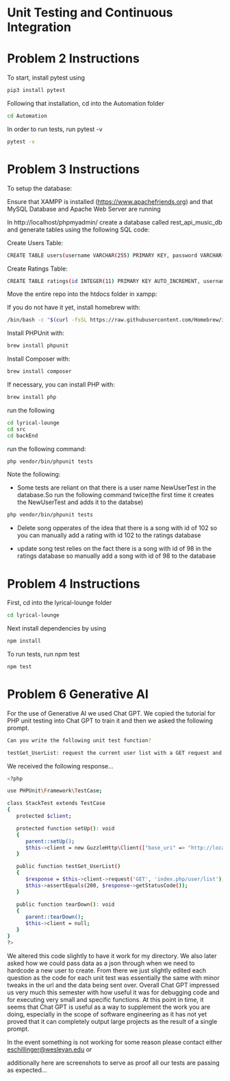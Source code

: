 # Unit Testing and Continuous Integration

# Problem 2 Instructions

To start, install pytest using

```bash
pip3 install pytest
```

Following that installation, cd into the Automation folder

```bash
cd Automation
```

In order to run tests, run pytest -v

```bash
pytest -v
```

# Problem 3 Instructions

To setup the database:

Ensure that XAMPP is installed (https://www.apachefriends.org) and that MySQL Database and Apache Web Server are running

In http://localhost/phpmyadmin/ create a database called rest_api_music_db and generate tables using the following SQL code:

Create Users Table:

```bash
CREATE TABLE users(username VARCHAR(255) PRIMARY KEY, password VARCHAR(255))
```

Create Ratings Table:

```bash
CREATE TABLE ratings(id INTEGER(11) PRIMARY KEY AUTO_INCREMENT, username VARCHAR(255), artist VARCHAR(255), song VARCHAR(100), rating INTEGER(1), FOREIGN KEY (username) REFERENCES users(username))
```

Move the entire repo into the htdocs folder in xampp:

If you do not have it yet, install homebrew with:

```bash
/bin/bash -c "$(curl -fsSL https://raw.githubusercontent.com/Homebrew/install/HEAD/install.sh)"
```

Install PHPUnit with:

```bash
brew install phpunit
```

Install Composer with:

```bash
brew install composer
```

If necessary, you can install PHP with:

```bash
brew install php
```

run the following

```bash
cd lyrical-lounge
cd src
cd backEnd
```

run the following command:

```bash
php vendor/bin/phpunit tests
```

Note the following:

- Some tests are reliant on that there is a user name NewUserTest in the database.So run the following command twice(the first time it creates the NewUserTest and adds it to the databse)

```bash
php vendor/bin/phpunit tests
```

- Delete song opperates of the idea that there is a song with id of 102 so you can manually add a rating with id 102 to the ratings database

- update song test relies on the fact there is a song with id of 98 in the ratings database so manually add a song with id of 98 to the database

# Problem 4 Instructions

First, cd into the lyrical-lounge folder

```bash
cd lyrical-lounge
```

Next install dependencies by using

```bash
npm install
```

To run tests, run npm test

```bash
npm test
```

# Problem 6 Generative AI
For the use of Generative AI we used Chat GPT. We copied the tutorial for PHP unit testing into Chat GPT to train it and then we asked the following prompt. 

```bash
Can you write the following unit test function?

testGet_UserList: request the current user list with a GET request and check that the server responds with a 200 response code.
```

We received the following response...

```bash
<?php

use PHPUnit\Framework\TestCase;

class StackTest extends TestCase
{
   protected $client;

   protected function setUp(): void
   {
      parent::setUp();
      $this->client = new GuzzleHttp\Client(["base_uri" => "http://localhost:3306/index.php"]);
   }

   public function testGet_UserList()
   {
      $response = $this->client->request('GET', 'index.php/user/list');
      $this->assertEquals(200, $response->getStatusCode());
   }

   public function tearDown(): void
   {
      parent::tearDown();
      $this->client = null;
   }
}
?>
```
We altered this code slightly to have it work for my directory. We also later asked how we could pass data as a json through when we need to hardcode a new user to create. From there we just slightly edited each question as the code for each unit test was essentially the same with minor tweaks in the url and the data being sent over. Overall Chat GPT impressed us very much this semester with how useful it was for debugging code and for executing very small and specific functions. At this point in time, it seems that Chat GPT is useful as a way to supplement the work you are doing, especially in the scope of software engineering as it has not yet proved that it can completely output large projects as the result of a single prompt.   

In the event something is not working for some reason please contact either eschillinger@wesleyan.edu
or

additionally here are screenshots to serve as proof all our tests are passing as expected...
